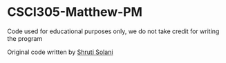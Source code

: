# CSCI305-Matthew-PM

Code used for educational purposes only, we do not take credit for writing the program

Original code written by <a href= "https://github.com/ShrutiSolani">Shruti Solani
